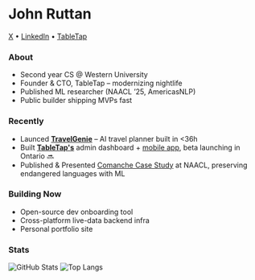 # John Ruttan

[X](https://x.com/jruttan0) • [LinkedIn](https://www.linkedin.com/in/jack-ruttan-495866232) • [TableTap](https://admin.tabletap.ca)

### About
- Second year CS @ Western University  
- Founder & CTO, TableTap – modernizing nightlife  
- Published ML researcher (NAACL ’25, AmericasNLP)  
- Public builder shipping MVPs fast

### Recently
- Launced **[TravelGenie](https://travelgenie-ai.vercel.app)** – AI travel planner built in <36h  
- Built **[TableTap's](https://admin.tabletap.ca)** admin dashboard + [mobile app](https://www.tabletap.ca), beta launching in Ontario 🔜
- Published & Presented [Comanche Case Study](https://aclanthology.org/2025.americasnlp-1.4/) at NAACL, preserving endangered languages with ML

### Building Now
- Open-source dev onboarding tool  
- Cross-platform live-data backend infra  
- Personal portfolio site

### Stats
![GitHub Stats](https://github-readme-stats.vercel.app/api?username=jruttan1&show_icons=true&theme=tokyonight)
![Top Langs](https://github-readme-stats.vercel.app/api/top-langs/?username=jruttan1&layout=compact&theme=tokyonight)
